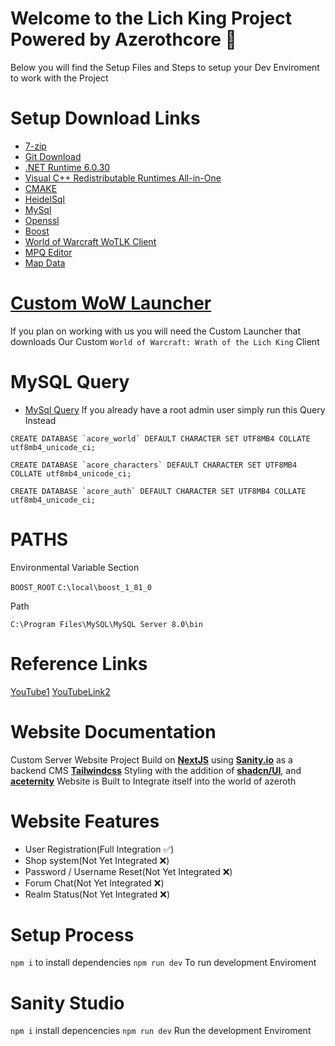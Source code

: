 # Welcome to the Lich King Project Powered by Azerothcore 🚀
Below you will find the Setup Files and Steps to setup your Dev Enviroment to work with the Project



# Setup Download Links
- [7-zip](https://www.7-zip.org/a/7z2405-x64.exe)
- [Git Download](https://git-scm.com/download/win)
- [.NET Runtime 6.0.30](https://dotnet.microsoft.com/en-us/download/dotnet/thank-you/runtime-6.0.30-windows-x64-installer)
- [Visual C++ Redistributable Runtimes All-in-One](https://www.techpowerup.com/download/visual-c-redistributable-runtime-package-all-in-one/)
- [CMAKE](https://cmake.org/download/)
- [HeidelSql](https://www.heidisql.com/download.php)
- [MySql](https://dev.mysql.com/downloads/windows/installer/8.0.html)
- [Openssl](https://slproweb.com/products/Win32OpenSSL.html)
- [Boost]([https://sourceforge.net/projects/boost/files/boost-binaries/1.81.0/boost_1_81_0-msvc-14.3-64.exe/download](https://sourceforge.net/projects/boost/files/boost-binaries/1.81.0/boost_1_81_0-msvc-14.3-64.exe/download))
- [World of Warcraft WoTLK Client](https://mega.nz/file/5yl2GJCR#NL-IV8_cH_x8laEAdh0gsza124Cg8WKN6npm0yJKYQE)
- [MPQ Editor](https://mega.nz/file/470zGAwa#zfYeFHMPuriF0gNbRsx2eprKktfxVOh8DEFdsZkYjDQ)
- [Map Data](https://github.com/wowgaming/client-data/releases/)
  
# [Custom WoW Launcher](https://mega.nz/file/5yl2GJCR#NL-IV8_cH_x8laEAdh0gsza124Cg8WKN6npm0yJKYQE)
If you plan on working with us you will need the Custom Launcher that downloads Our Custom `World of Warcraft: Wrath of the Lich King` Client

# MySQL Query
- [MySql Query](https://github.com/azerothcore/azerothcore-wotlk/blob/master/data/sql/create/create_mysql.sql)
If you already have a root admin user simply run this Query Instead

```
CREATE DATABASE `acore_world` DEFAULT CHARACTER SET UTF8MB4 COLLATE utf8mb4_unicode_ci;

CREATE DATABASE `acore_characters` DEFAULT CHARACTER SET UTF8MB4 COLLATE utf8mb4_unicode_ci;

CREATE DATABASE `acore_auth` DEFAULT CHARACTER SET UTF8MB4 COLLATE utf8mb4_unicode_ci;
```

  

# PATHS
Environmental Variable Section

```BOOST_ROOT```  ```C:\local\boost_1_81_0```

Path

```C:\Program Files\MySQL\MySQL Server 8.0\bin```

# Reference Links
[YouTube1](https://youtu.be/Y6EC5CqThWY)
[YouTubeLink2](https://youtu.be/WNQBXRVTHg4)

# Website Documentation
Custom Server Website
Project Build on [**NextJS**](https://nextjs.org/) using [**Sanity.io**](https://www.sanity.io/) as a backend CMS 
[**Tailwindcss**](https://tailwindcss.com/) Styling with the addition of [**shadcn/UI**](https://ui.shadcn.com/), and [**aceternity**](https://ui.aceternity.com/) 
Website is Built to Integrate itself into the world of azeroth 
# Website Features
- User Registration(Full Integration ✅)
- Shop system(Not Yet Integrated ❌)
- Password / Username Reset(Not Yet Integrated ❌)
- Forum Chat(Not Yet Integrated ❌)
- Realm Status(Not Yet Integrated ❌)


# Setup Process 
`npm i` to install dependencies
`npm run dev` To run development Enviroment

# Sanity Studio
`npm i` install depencencies
`npm run dev` Run the development Enviroment


